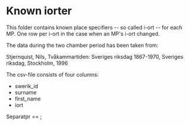 # Known iorter

This folder contains known place specifiers -- so called i-ort -- for each MP. One row per i-ort in the case when an MP's i-ort changed. 

The data during the two chamber period has been taken from:

Stjernquist, Nils, Tvåkammartiden: Sveriges riksdag 1867-1970, Sveriges riksdag, Stockholm, 1996

The csv-file consists of four columns: 

- swerik_id
- surname
- first_name
- iort

Separatpr == ;

